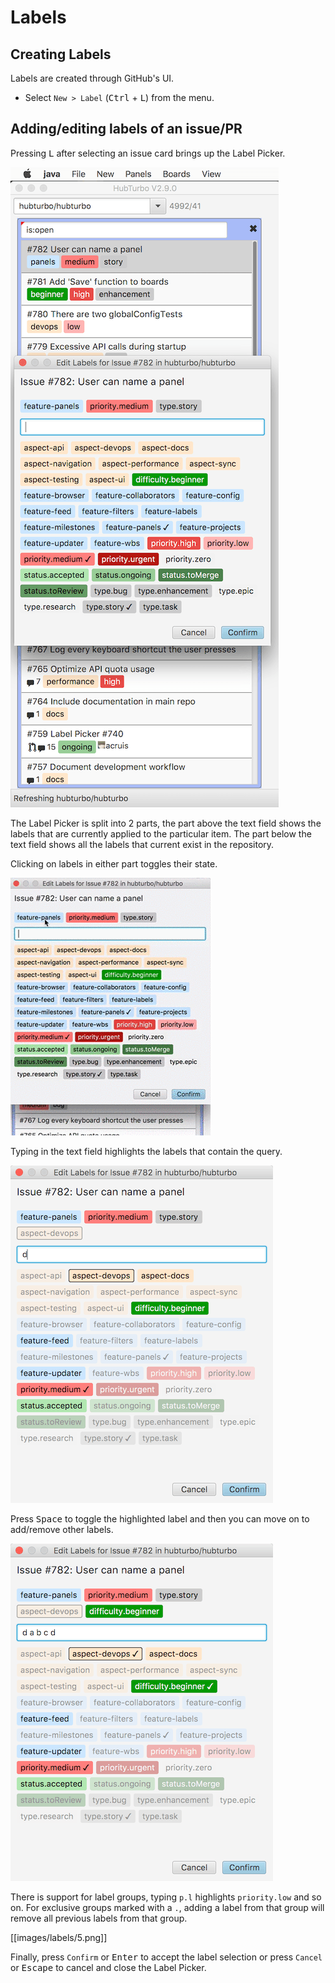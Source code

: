 # Labels

## Creating Labels <a name="labels"></a>

Labels are created through GitHub's UI.

- Select `New > Label` (<kbd>Ctrl</kbd> + <kbd>L</kbd>) from the menu.

## Adding/editing labels of an issue/PR

Pressing <kbd>L</kbd> after selecting an issue card brings up the Label Picker. 

![](images/labels/1.png?raw=true)

The Label Picker is split into 2 parts, the part above the text field shows the labels that are currently applied to the particular item. The part below the text field shows all the labels that current exist in the repository. 

Clicking on labels in either part toggles their state. 

![](images/labels/2.gif?raw=true)

Typing in the text field highlights the labels that contain the query. 

![](images/labels/3.png?raw=true)

Press <kbd>Space</kbd> to toggle the highlighted label and then you can move on to add/remove other labels. 

![](images/labels/4.png?raw=true)

There is support for label groups, typing `p.l` highlights `priority.low` and so on. For exclusive groups marked with a `.`, adding a label from that group will remove all previous labels from that group. 

[[images/labels/5.png]]

Finally, press `Confirm` or <kbd>Enter</kbd> to accept the label selection or press `Cancel` or <kbd>Escape</kbd> to cancel and close the Label Picker. 
